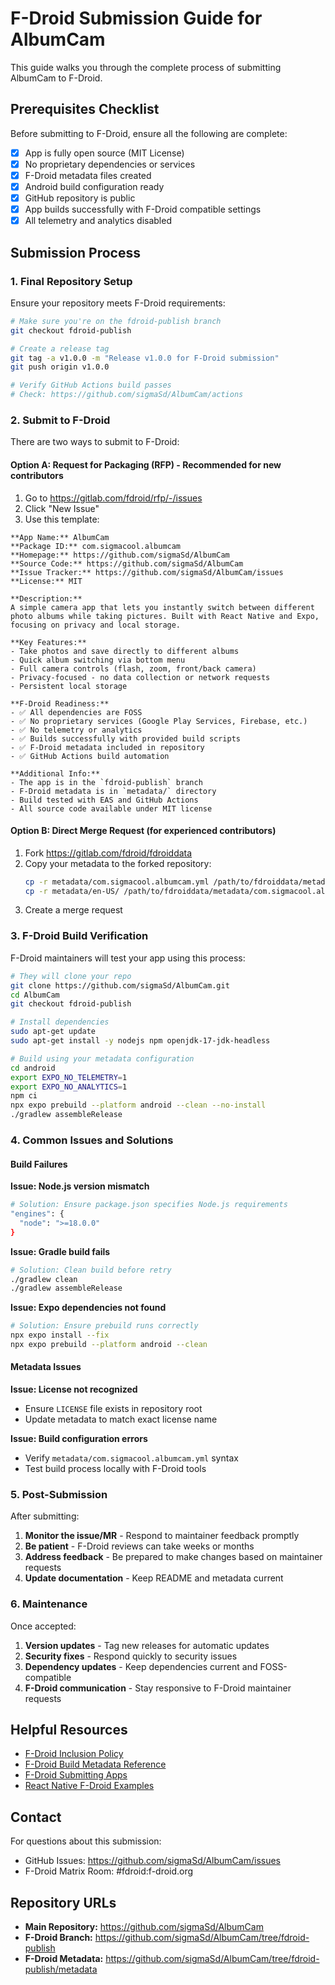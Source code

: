 # F-Droid Submission Guide for AlbumCam

This guide walks you through the complete process of submitting AlbumCam to F-Droid.

## Prerequisites Checklist

Before submitting to F-Droid, ensure all the following are complete:

- [x] App is fully open source (MIT License)
- [x] No proprietary dependencies or services
- [x] F-Droid metadata files created
- [x] Android build configuration ready
- [x] GitHub repository is public
- [x] App builds successfully with F-Droid compatible settings
- [x] All telemetry and analytics disabled

## Submission Process

### 1. Final Repository Setup

Ensure your repository meets F-Droid requirements:

```bash
# Make sure you're on the fdroid-publish branch
git checkout fdroid-publish

# Create a release tag
git tag -a v1.0.0 -m "Release v1.0.0 for F-Droid submission"
git push origin v1.0.0

# Verify GitHub Actions build passes
# Check: https://github.com/sigmaSd/AlbumCam/actions
```

### 2. Submit to F-Droid

There are two ways to submit to F-Droid:

#### Option A: Request for Packaging (RFP) - Recommended for new contributors

1. Go to https://gitlab.com/fdroid/rfp/-/issues
2. Click "New Issue"
3. Use this template:

```
**App Name:** AlbumCam
**Package ID:** com.sigmacool.albumcam
**Homepage:** https://github.com/sigmaSd/AlbumCam
**Source Code:** https://github.com/sigmaSd/AlbumCam
**Issue Tracker:** https://github.com/sigmaSd/AlbumCam/issues
**License:** MIT

**Description:**
A simple camera app that lets you instantly switch between different photo albums while taking pictures. Built with React Native and Expo, focusing on privacy and local storage.

**Key Features:**
- Take photos and save directly to different albums
- Quick album switching via bottom menu
- Full camera controls (flash, zoom, front/back camera)
- Privacy-focused - no data collection or network requests
- Persistent local storage

**F-Droid Readiness:**
- ✅ All dependencies are FOSS
- ✅ No proprietary services (Google Play Services, Firebase, etc.)
- ✅ No telemetry or analytics
- ✅ Builds successfully with provided build scripts
- ✅ F-Droid metadata included in repository
- ✅ GitHub Actions build automation

**Additional Info:**
- The app is in the `fdroid-publish` branch
- F-Droid metadata is in `metadata/` directory
- Build tested with EAS and GitHub Actions
- All source code available under MIT license
```

#### Option B: Direct Merge Request (for experienced contributors)

1. Fork https://gitlab.com/fdroid/fdroiddata
2. Copy your metadata to the forked repository:
   ```bash
   cp -r metadata/com.sigmacool.albumcam.yml /path/to/fdroiddata/metadata/
   cp -r metadata/en-US/ /path/to/fdroiddata/metadata/com.sigmacool.albumcam/
   ```
3. Create a merge request

### 3. F-Droid Build Verification

F-Droid maintainers will test your app using this process:

```bash
# They will clone your repo
git clone https://github.com/sigmaSd/AlbumCam.git
cd AlbumCam
git checkout fdroid-publish

# Install dependencies
sudo apt-get update
sudo apt-get install -y nodejs npm openjdk-17-jdk-headless

# Build using your metadata configuration
cd android
export EXPO_NO_TELEMETRY=1
export EXPO_NO_ANALYTICS=1
npm ci
npx expo prebuild --platform android --clean --no-install
./gradlew assembleRelease
```

### 4. Common Issues and Solutions

#### Build Failures

**Issue: Node.js version mismatch**
```bash
# Solution: Ensure package.json specifies Node.js requirements
"engines": {
  "node": ">=18.0.0"
}
```

**Issue: Gradle build fails**
```bash
# Solution: Clean build before retry
./gradlew clean
./gradlew assembleRelease
```

**Issue: Expo dependencies not found**
```bash
# Solution: Ensure prebuild runs correctly
npx expo install --fix
npx expo prebuild --platform android --clean
```

#### Metadata Issues

**Issue: License not recognized**
- Ensure `LICENSE` file exists in repository root
- Update metadata to match exact license name

**Issue: Build configuration errors**
- Verify `metadata/com.sigmacool.albumcam.yml` syntax
- Test build process locally with F-Droid tools

### 5. Post-Submission

After submitting:

1. **Monitor the issue/MR** - Respond to maintainer feedback promptly
2. **Be patient** - F-Droid reviews can take weeks or months
3. **Address feedback** - Be prepared to make changes based on maintainer requests
4. **Update documentation** - Keep README and metadata current

### 6. Maintenance

Once accepted:

1. **Version updates** - Tag new releases for automatic updates
2. **Security fixes** - Respond quickly to security issues
3. **Dependency updates** - Keep dependencies current and FOSS-compatible
4. **F-Droid communication** - Stay responsive to F-Droid maintainer requests

## Helpful Resources

- [F-Droid Inclusion Policy](https://f-droid.org/docs/Inclusion_Policy/)
- [F-Droid Build Metadata Reference](https://f-droid.org/docs/Build_Metadata_Reference/)
- [F-Droid Submitting Apps](https://f-droid.org/docs/Submitting_to_F-Droid_Quick_Start_Guide/)
- [React Native F-Droid Examples](https://gitlab.com/fdroid/fdroiddata/-/tree/master/metadata?search=react)

## Contact

For questions about this submission:
- GitHub Issues: https://github.com/sigmaSd/AlbumCam/issues
- F-Droid Matrix Room: #fdroid:f-droid.org

## Repository URLs

- **Main Repository:** https://github.com/sigmaSd/AlbumCam
- **F-Droid Branch:** https://github.com/sigmaSd/AlbumCam/tree/fdroid-publish
- **F-Droid Metadata:** https://github.com/sigmaSd/AlbumCam/tree/fdroid-publish/metadata